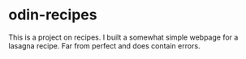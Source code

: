 # odin-recipes
This is a project on recipes. I built a somewhat simple webpage for a lasagna recipe. Far from perfect and does contain errors.
